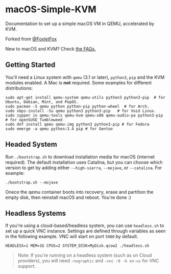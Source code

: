 # macOS-Simple-KVM
Documentation to set up a simple macOS VM in QEMU, accelerated by KVM.

Forked from [@FoxletFox](https://twitter.com/foxletfox)

New to macOS and KVM? Check [the FAQs.](docs/FAQs.md)

## Getting Started
You'll need a Linux system with `qemu` (3.1 or later), `python3`, `pip` and the KVM modules enabled. A Mac is **not** required. Some examples for different distributions:

```
sudo apt-get install qemu-system qemu-utils python3 python3-pip  # for Ubuntu, Debian, Mint, and PopOS.
sudo pacman -S qemu python python-pip python-wheel  # for Arch.
sudo xbps-install -Su qemu python3 python3-pip   # for Void Linux.
sudo zypper in qemu-tools qemu-kvm qemu-x86 qemu-audio-pa python3-pip  # for openSUSE Tumbleweed
sudo dnf install qemu qemu-img python3 python3-pip # for Fedora
sudo emerge -a qemu python:3.4 pip # for Gentoo
```

## Headed System
Run `./bootstrap.sh` to download installation media for macOS (internet required). The default installation uses Catalina, but you can choose which version to get by adding either `--high-sierra`, `--mojave`, or `--catalina`. For example:
```
./bootstrap.sh --mojave
```
Onece the qemu container boots into recovery, erase and partition the empty disk, then reinstall macOS and reboot.
You're done :)


## Headless Systems
If you're using a cloud-based/headless system, you can use `headless.sh` to set up a quick VNC instance. Settings are defined through variables as seen in the following example. VNC will start on port `5900` by default.
```
HEADLESS=1 MEM=1G CPUS=2 SYSTEM_DISK=MyDisk.qcow2 ./headless.sh
```
> Note: If you're running on a headless system (such as on Cloud providers), you will need `-nographic` and `-vnc :0 -k en-us` for VNC support.
